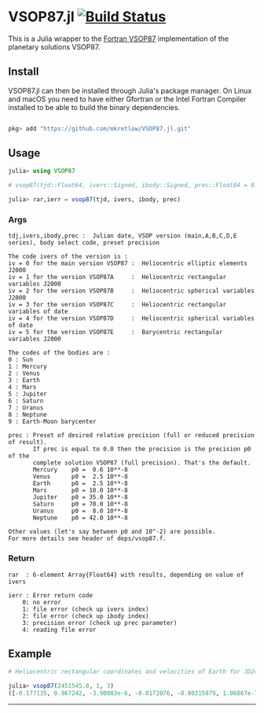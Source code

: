 # VSOP87.jl [![Build Status](https://travis-ci.org/mkretlow/VSOP87.jl.png?branch=master)](https://travis-ci.org/mkretlow/VSOP87.jl)

This is a Julia wrapper to the [Fortran VSOP87](https://github.com/ctdk/vsop87) implementation of the planetary solutions VSOP87.


## Install
VSOP87.jl can then be installed through Julia's package manager. On Linux and macOS you need to have either Gfortran or the Intel Fortran Compiler installed to be able to build the binary dependencies.
```julia

pkg> add "https://github.com/mkretlow/VSOP87.jl.git"
```

## Usage

```julia
julia> using VSOP87

# vsop87(tjd::Float64, ivers::Signed, ibody::Signed, prec::Float64 = 0.0)

julia> rar,ierr = vsop87(tjd, ivers, ibody, prec)
```

### Args

    tdj,ivers,ibody,prec :  Julian date, VSOP version (main,A,B,C,D,E series), body select code, preset precision

    The code ivers of the version is :
    iv = 0 for the main version VSOP87 :  Heliocentric elliptic elements J2000
    iv = 1 for the version VSOP87A     :  Heliocentric rectangular variables J2000
    iv = 2 for the version VSOP87B     :  Heliocentric spherical variables J2000
    iv = 3 for the version VSOP87C     :  Heliocentric rectangular variables of date
    iv = 4 for the version VSOP87D     :  Heliocentric spherical variables of date
    iv = 5 for the version VSOP87E     :  Barycentric rectangular variables J2000

    The codes of the bodies are :
    0 : Sun
    1 : Mercury
    2 : Venus
    3 : Earth
    4 : Mars
    5 : Jupiter
    6 : Saturn
    7 : Uranus
    8 : Neptune
    9 : Earth-Moon barycenter

    prec : Preset of desired relative precision (full or reduced precision of result).
           If prec is equal to 0.0 then the precision is the precision p0 of the
           complete solution VSOP87 (full precision). That's the default.
           Mercury    p0 =  0.6 10**-8
           Venus      p0 =  2.5 10**-8
           Earth      p0 =  2.5 10**-8
           Mars       p0 = 10.0 10**-8
           Jupiter    p0 = 35.0 10**-8
           Saturn     p0 = 70.0 10**-8
           Uranus     p0 =  8.0 10**-8
           Neptune    p0 = 42.0 10**-8

    Other values (let's say between p0 and 10^-2) are possible.
    For more details see header of deps/vsop87.f.

### Return
    rar  : 6-element Array{Float64} with results, depending on value of ivers

    ierr : Error return code
        0: no error
        1: file error (check up ivers index)
        2: file error (check up ibody index)
        3: precision error (check up prec parameter)
        4: reading file error

## Example
```julia
# Heliocentric rectangular coordinates and velocities of Earth for JD2451545.0 (2000-01-01.5 TDB):

julia> vsop87(2451545.0, 1, 3)
([-0.177135, 0.967242, -3.90003e-6, -0.0172076, -0.00315879, 1.06867e-7], 0)
```

---